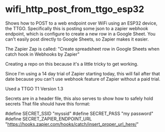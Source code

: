 # wifi_http_post_from_ttgo_esp32
Shows how to POST to a web endpoint over WiFi using an ESP32 device, the TTGO.  Specifically this is posting some json to a zapier webhook endpoint,
which is configure to create a new row in a Google Sheet.  You can't easily post directly to Google Sheets, so Zapier makes it easier.

The Zapier Zap is called: "Create spreadsheet row in Google Sheets when catch hook in Webhooks by Zapier"

Creating a repo on this because it's a little tricky to get working.

Since I'm using a 14 day trial of Zapier starting today, this will fail after that date because you can't
use webhook feature of Zapier without a paid trial.

Used a TTGO T1 Version 1.3

Secrets are in a header file, this also serves to show how to safely hold secrets
That file should have this format:

#define SECRET_SSID "myssid"
#define SECRET_PASS "my password"
#define SECRET_ZAPIER_ENDPOINT_URL "https://hooks.zapier.com/hooks/catch/insert_proper_url_here/"


